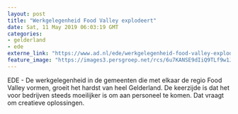 ```yaml
---
layout: post
title: "Werkgelegenheid Food Valley explodeert"
date: Sat, 11 May 2019 06:03:19 GMT
categories: 
- gelderland 
- ede 
externe_link: "https://www.ad.nl/ede/werkgelegenheid-food-valley-explodeert~a3a4a56a/"
feature_image: "https://images3.persgroep.net/rcs/6u7KANSE9dIiQ9TLf9w1Jso3L-4/diocontent/147574644/_fitwidth/400/?appId=21791a8992982cd8da851550a453bd7f&quality=0.7"
---
```


EDE - De werkgelegenheid in de gemeenten die met elkaar de regio Food Valley vormen, groeit het hardst van heel Gelderland. De keerzijde is dat het voor bedrijven steeds moeilijker is om aan personeel te komen. Dat vraagt om creatieve oplossingen.
